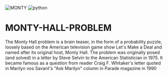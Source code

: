 ![MONTY](https://user-images.githubusercontent.com/83551511/147870882-c5f169fb-0c3a-4007-96e8-e58fd6475018.jpg)
![python](https://user-images.githubusercontent.com/83551511/147870927-72acbd80-227c-405b-b642-ac17402a9b9f.jpg)

# MONTY-HALL-PROBLEM
The Monty Hall problem is a brain teaser, in the form of a probability puzzle, loosely based on the American television game show Let's Make a Deal and named after its original host, Monty Hall. The problem was originally posed (and solved) in a letter by Steve Selvin to the American Statistician in 1975. It became famous as a question from reader Craig F. Whitaker's letter quoted in Marilyn vos Savant's "Ask Marilyn" column in Parade magazine in 1990
